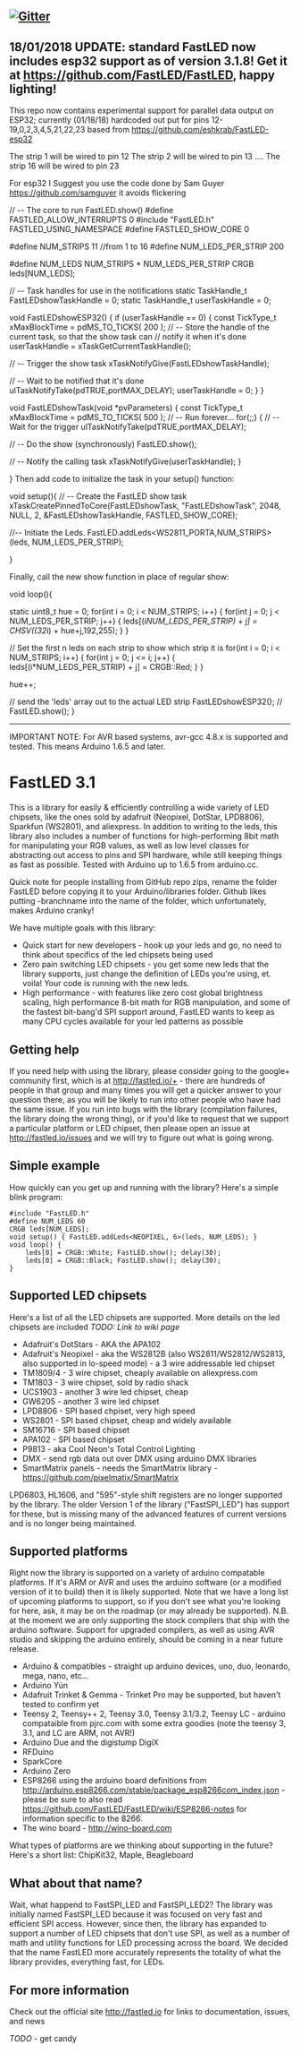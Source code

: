 [![Gitter](https://badges.gitter.im/Join%20Chat.svg)](https://gitter.im/FastLED/public)
-------------------------------------------------
18/01/2018 UPDATE: standard FastLED now includes esp32 support as of version 3.1.8! Get it at https://github.com/FastLED/FastLED, happy lighting!
-------------------------------------------------
This repo now contains experimental support for parallel data output on ESP32; currently (01/18/18) hardcoded out put for pins 12-19,0,2,3,4,5,21,22,23  based from https://github.com/eshkrab/FastLED-esp32

The strip 1 will be wired to pin 12
The strip 2 will be wired to pin 13
....
The strip 16 will be wired to pin 23

For esp32 I Suggest you use the code done by Sam Guyer https://github.com/samguyer  it avoids flickering




// -- The core to run FastLED.show()
#define FASTLED_ALLOW_INTERRUPTS 0
#include "FastLED.h"
FASTLED_USING_NAMESPACE
#define FASTLED_SHOW_CORE 0



#define NUM_STRIPS 11  //from 1 to 16
#define NUM_LEDS_PER_STRIP  200

#define NUM_LEDS NUM_STRIPS * NUM_LEDS_PER_STRIP
CRGB leds[NUM_LEDS];


// -- Task handles for use in the notifications
static TaskHandle_t FastLEDshowTaskHandle = 0;
static TaskHandle_t userTaskHandle = 0;


void FastLEDshowESP32()
{
if (userTaskHandle == 0) {
const TickType_t xMaxBlockTime = pdMS_TO_TICKS( 200 );
// -- Store the handle of the current task, so that the show task can
//    notify it when it's done
userTaskHandle = xTaskGetCurrentTaskHandle();

// -- Trigger the show task
xTaskNotifyGive(FastLEDshowTaskHandle);

// -- Wait to be notified that it's done
ulTaskNotifyTake(pdTRUE,portMAX_DELAY);
userTaskHandle = 0;
}
}

void FastLEDshowTask(void *pvParameters)
{
const TickType_t xMaxBlockTime = pdMS_TO_TICKS( 500 );
// -- Run forever...
for(;;) {
// -- Wait for the trigger
ulTaskNotifyTake(pdTRUE,portMAX_DELAY);

// -- Do the show (synchronously)
FastLED.show();

// -- Notify the calling task
xTaskNotifyGive(userTaskHandle);
}

}
Then add code to initialize the task in your setup() function:

void setup(){
// -- Create the FastLED show task
xTaskCreatePinnedToCore(FastLEDshowTask, "FastLEDshowTask", 2048, NULL, 2, &FastLEDshowTaskHandle, FASTLED_SHOW_CORE);

//-- Initiate the Leds.
FastLED.addLeds<WS2811_PORTA,NUM_STRIPS>(leds, NUM_LEDS_PER_STRIP);



}


Finally, call the new show function in place of regular show:


void loop(){

static uint8_t hue = 0;
for(int i = 0; i < NUM_STRIPS; i++) {
for(int j = 0; j < NUM_LEDS_PER_STRIP; j++) {
leds[(i*NUM_LEDS_PER_STRIP) + j] = CHSV((32*i) + hue+j,192,255);
}
}

// Set the first n leds on each strip to show which strip it is
for(int i = 0; i < NUM_STRIPS; i++) {
for(int j = 0; j <= i; j++) {
leds[(i*NUM_LEDS_PER_STRIP) + j] = CRGB::Red;
}
}

hue++;

// send the 'leds' array out to the actual LED strip
FastLEDshowESP32();
// FastLED.show();
}








-------------------------------------------------
IMPORTANT NOTE: For AVR based systems, avr-gcc 4.8.x is supported and tested.  This means Arduino 1.6.5 and later.


FastLED 3.1
===========

This is a library for easily & efficiently controlling a wide variety of LED chipsets, like the ones
sold by adafruit (Neopixel, DotStar, LPD8806), Sparkfun (WS2801), and aliexpress.  In addition to writing to the
leds, this library also includes a number of functions for high-performing 8bit math for manipulating
your RGB values, as well as low level classes for abstracting out access to pins and SPI hardware, while
still keeping things as fast as possible.  Tested with Arduino up to 1.6.5 from arduino.cc.

Quick note for people installing from GitHub repo zips, rename the folder FastLED before copying it to your Arduino/libraries folder.  Github likes putting -branchname into the name of the folder, which unfortunately, makes Arduino cranky!

We have multiple goals with this library:

* Quick start for new developers - hook up your leds and go, no need to think about specifics of the led chipsets being used
* Zero pain switching LED chipsets - you get some new leds that the library supports, just change the definition of LEDs you're using, et. voila!  Your code is running with the new leds.
* High performance - with features like zero cost global brightness scaling, high performance 8-bit math for RGB manipulation, and some of the fastest bit-bang'd SPI support around, FastLED wants to keep as many CPU cycles available for your led patterns as possible

## Getting help

If you need help with using the library, please consider going to the google+ community first, which is at http://fastled.io/+ - there are hundreds of people in that group and many times you will get a quicker answer to your question there, as you will be likely to run into other people who have had the same issue.  If you run into bugs with the library (compilation failures, the library doing the wrong thing), or if you'd like to request that we support a particular platform or LED chipset, then please open an issue at http://fastled.io/issues and we will try to figure out what is going wrong.

## Simple example

How quickly can you get up and running with the library?  Here's a simple blink program:

	#include "FastLED.h"
	#define NUM_LEDS 60
	CRGB leds[NUM_LEDS];
	void setup() { FastLED.addLeds<NEOPIXEL, 6>(leds, NUM_LEDS); }
	void loop() {
		leds[0] = CRGB::White; FastLED.show(); delay(30);
		leds[0] = CRGB::Black; FastLED.show(); delay(30);
	}

## Supported LED chipsets

Here's a list of all the LED chipsets are supported.  More details on the led chipsets are included *TODO: Link to wiki page*

* Adafruit's DotStars - AKA the APA102
* Adafruit's Neopixel - aka the WS2812B (also WS2811/WS2812/WS2813, also supported in lo-speed mode) - a 3 wire addressable led chipset
* TM1809/4 - 3 wire chipset, cheaply available on aliexpress.com
* TM1803 - 3 wire chipset, sold by radio shack
* UCS1903 - another 3 wire led chipset, cheap
* GW6205 - another 3 wire led chipset
* LPD8806 - SPI based chpiset, very high speed
* WS2801 - SPI based chipset, cheap and widely available
* SM16716 - SPI based chipset
* APA102 - SPI based chipset
* P9813 - aka Cool Neon's Total Control Lighting
* DMX - send rgb data out over DMX using arduino DMX libraries
* SmartMatrix panels - needs the SmartMatrix library - https://github.com/pixelmatix/SmartMatrix


LPD6803, HL1606, and "595"-style shift registers are no longer supported by the library.  The older Version 1 of the library ("FastSPI_LED") has support for these, but is missing many of the advanced features of current versions and is no longer being maintained.


## Supported platforms

Right now the library is supported on a variety of arduino compatable platforms.  If it's ARM or AVR and uses the arduino software (or a modified version of it to build) then it is likely supported.  Note that we have a long list of upcoming platforms to support, so if you don't see what you're looking for here, ask, it may be on the roadmap (or may already be supported).  N.B. at the moment we are only supporting the stock compilers that ship with the arduino software.  Support for upgraded compilers, as well as using AVR studio and skipping the arduino entirely, should be coming in a near future release.

* Arduino & compatibles - straight up arduino devices, uno, duo, leonardo, mega, nano, etc...
* Arduino Yún
* Adafruit Trinket & Gemma - Trinket Pro may be supported, but haven't tested to confirm yet
* Teensy 2, Teensy++ 2, Teensy 3.0, Teensy 3.1/3.2, Teensy LC - arduino compataible from pjrc.com with some extra goodies (note the teensy 3, 3.1, and LC are ARM, not AVR!)
* Arduino Due and the digistump DigiX
* RFDuino
* SparkCore
* Arduino Zero
* ESP8266 using the arduino board definitions from http://arduino.esp8266.com/stable/package_esp8266com_index.json - please be sure to also read https://github.com/FastLED/FastLED/wiki/ESP8266-notes for information specific to the 8266.
* The wino board - http://wino-board.com

What types of platforms are we thinking about supporting in the future?  Here's a short list:  ChipKit32, Maple, Beagleboard

## What about that name?

Wait, what happend to FastSPI_LED and FastSPI_LED2?  The library was initially named FastSPI_LED because it was focused on very fast and efficient SPI access.  However, since then, the library has expanded to support a number of LED chipsets that don't use SPI, as well as a number of math and utility functions for LED processing across the board.  We decided that the name FastLED more accurately represents the totality of what the library provides, everything fast, for LEDs.

## For more information

Check out the official site http://fastled.io for links to documentation, issues, and news


*TODO* - get candy
